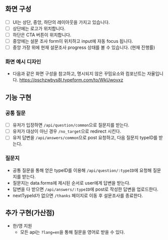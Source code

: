 ## 화면 구성
- [ ] UI는 상단, 중앙, 하단의 레이아웃을 가지고 있습니다.
- [ ] 상단에는 로고가 위치합니다.
- [ ] 하단은 CTA 버튼이 위치합니다.
- [ ] 중앙에는 설문 조사 form이 위치하고 input에 자동 focus 됩니다.
- [ ] 중앙 가장 위에 현재 설문조사 progress 상태를 볼 수 있습니다. (현재 진행률)

### 화면 예시 디자인
- 다음과 같은 화면 구성을 참고하고, 명시되지 않은 꾸밈요소와 컴포넌트는 자율입니다.
https://pschzwbys8l.typeform.com/to/WkUwovxz


## 기능 구현
### 공통 질문 
- [ ] 유저가 입장하면 `/api/question/common`으로 질문지를 받는다.
- [ ] 유저가 대상이 아닌 경우 `/no_target`으로 redirect 시킨다.
- [ ] 유저 답변을 `/api/answers/common`으로 post 요청하고, 다음 질문지 typeID를 받는다.

### 질문지
- 공통 질문을 통해 얻은 typeID를 이용해 `/api/question/:typeID`에 요청해 질문지를 받는다.
- 질문지는 data.forms에 제시된 순서로 user에게 답변을 받는다.
- 답변을 다 받으면 `/api/answers/:typeID`에 post로 작성한 답변을 업로드한다.
- nextTypeId가 없으면 `/thanks` 페이지로 이동 후 설문조사를 종료한다.

## 추가 구현(가산점)
- 한/영 지원
   - 모든 api는 `?lang=en`을 통해 질문을 영어로 받을 수 있다.